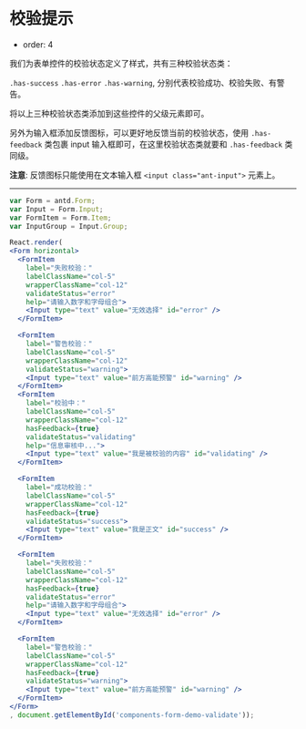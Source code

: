 # 校验提示

- order: 4

我们为表单控件的校验状态定义了样式，共有三种校验状态类：

`.has-success` `.has-error` `.has-warning`, 分别代表校验成功、校验失败、有警告。

将以上三种校验状态类添加到这些控件的父级元素即可。

另外为输入框添加反馈图标，可以更好地反馈当前的校验状态，使用 `.has-feedback` 类包裹 input 输入框即可，在这里校验状态类就要和 `.has-feedback` 类同级。

**注意**: 反馈图标只能使用在文本输入框 `<input class="ant-input">` 元素上。

---

````jsx
var Form = antd.Form;
var Input = Form.Input;
var FormItem = Form.Item;
var InputGroup = Input.Group;

React.render(
<Form horizontal>
  <FormItem
    label="失败校验："
    labelClassName="col-5"
    wrapperClassName="col-12"
    validateStatus="error"
    help="请输入数字和字母组合">
    <Input type="text" value="无效选择" id="error" />
  </FormItem>

  <FormItem
    label="警告校验："
    labelClassName="col-5"
    wrapperClassName="col-12"
    validateStatus="warning">
    <Input type="text" value="前方高能预警" id="warning" />
  </FormItem>
  <FormItem
    label="校验中："
    labelClassName="col-5"
    wrapperClassName="col-12"
    hasFeedback={true}
    validateStatus="validating"
    help="信息审核中...">
    <Input type="text" value="我是被校验的内容" id="validating" />
  </FormItem>

  <FormItem
    label="成功校验："
    labelClassName="col-5"
    wrapperClassName="col-12"
    hasFeedback={true}
    validateStatus="success">
    <Input type="text" value="我是正文" id="success" />
  </FormItem>

  <FormItem
    label="失败校验："
    labelClassName="col-5"
    wrapperClassName="col-12"
    hasFeedback={true}
    validateStatus="error"
    help="请输入数字和字母组合">
    <Input type="text" value="无效选择" id="error" />
  </FormItem>

  <FormItem
    label="警告校验："
    labelClassName="col-5"
    wrapperClassName="col-12"
    hasFeedback={true}
    validateStatus="warning">
    <Input type="text" value="前方高能预警" id="warning" />
  </FormItem>
</Form>
, document.getElementById('components-form-demo-validate'));
````
